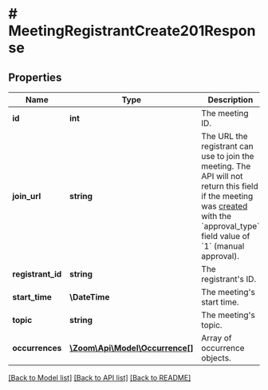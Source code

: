 # # MeetingRegistrantCreate201Response

## Properties

Name | Type | Description | Notes
------------ | ------------- | ------------- | -------------
**id** | **int** | The meeting ID. | [optional]
**join_url** | **string** | The URL the registrant can use to join the meeting.   The API will not return this field if the meeting was [created](/docs/api-reference/zoom-api/methods#operation/meetingCreate) with the &#x60;approval_type&#x60; field value of &#x60;1&#x60; (manual approval). | [optional]
**registrant_id** | **string** | The registrant&#39;s ID. | [optional]
**start_time** | **\DateTime** | The meeting&#39;s start time. | [optional]
**topic** | **string** | The meeting&#39;s topic. | [optional]
**occurrences** | [**\Zoom\Api\Model\Occurrence[]**](Occurrence.md) | Array of occurrence objects. | [optional]

[[Back to Model list]](../../README.md#models) [[Back to API list]](../../README.md#endpoints) [[Back to README]](../../README.md)

